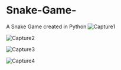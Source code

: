 # Snake-Game-
A Snake Game created in Python 
![Capture1](https://user-images.githubusercontent.com/96390217/183488399-2fa3b85f-fd50-4764-bdf7-1f451c819550.PNG)


![Capture2](https://user-images.githubusercontent.com/96390217/183489110-476d1fdd-6279-4dd4-ac32-a8588c0b830e.PNG)



![Capture3](https://user-images.githubusercontent.com/96390217/183489123-05414226-a0b1-4bfc-bcf1-3884b448cbf3.PNG)



![Capture4](https://user-images.githubusercontent.com/96390217/183489129-e9a934a4-fc20-4a03-8cc4-96c4a0cd26e2.PNG)
